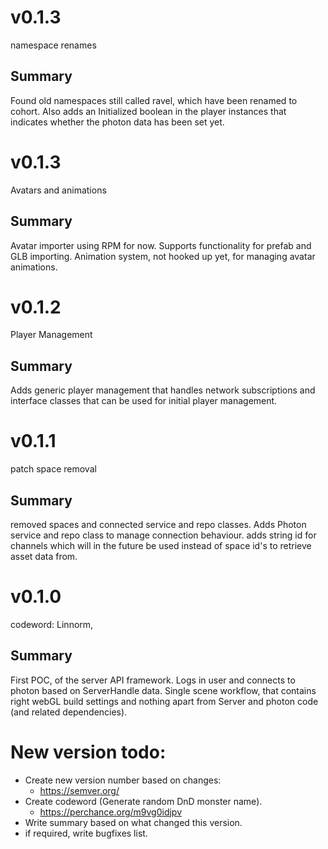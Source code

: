 # v0.1.3
namespace renames

## Summary
Found old namespaces still called ravel, which have been renamed to cohort. Also adds an Initialized boolean in the player instances
that indicates whether the photon data has been set yet.

# v0.1.3
Avatars and animations

## Summary
Avatar importer using RPM for now. Supports functionality for prefab and GLB importing. Animation system, not hooked up yet, for 
managing avatar animations.

# v0.1.2
Player Management

## Summary
Adds generic player management that handles network subscriptions and interface classes that can be used for initial
player management.

# v0.1.1
patch space removal

## Summary
removed spaces and connected service and repo classes. Adds Photon service and repo class to manage connection behaviour.
adds string id for channels which will in the future be used instead of space id's to retrieve asset data from.

# v0.1.0
codeword: Linnorm,
## Summary
First POC, of the server API framework.
Logs in user and connects to photon based on ServerHandle data. 
Single scene workflow, that contains right webGL build settings and nothing apart from Server and photon code (and related dependencies).

# New version todo:
- Create new version number based on changes:
	- https://semver.org/
- Create codeword (Generate random DnD monster name).
	- https://perchance.org/m9vg0idjpv
- Write summary based on what changed this version.
- if required, write bugfixes list.